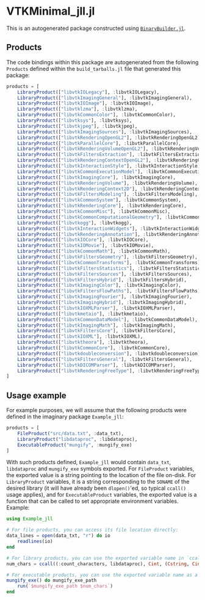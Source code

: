 # VTKMinimal_jll.jl

This is an autogenerated package constructed using [`BinaryBuilder.jl`](https://github.com/JuliaPackaging/BinaryBuilder.jl).

## Products

The code bindings within this package are autogenerated from the following `Products` defined within the `build_tarballs.jl` file that generated this package:

```julia
products = [
    LibraryProduct(["libvtkIOLegacy"], :libvtkIOLegacy),
    LibraryProduct(["libvtkImagingGeneral"], :libvtkImagingGeneral),
    LibraryProduct(["libvtkIOImage"], :libvtkIOImage),
    LibraryProduct(["libvtklzma"], :libvtklzma),
    LibraryProduct(["libvtkCommonColor"], :libvtkCommonColor),
    LibraryProduct(["libvtksys"], :libvtksys),
    LibraryProduct(["libvtkjpeg"], :libvtkjpeg),
    LibraryProduct(["libvtkImagingSources"], :libvtkImagingSources),
    LibraryProduct(["libvtkRenderingOpenGL2"], :libvtkRenderingOpenGL2),
    LibraryProduct(["libvtkParallelCore"], :libvtkParallelCore),
    LibraryProduct(["libvtkRenderingVolumeOpenGL2"], :libvtkRenderingVolumeOpenGL2),
    LibraryProduct(["libvtkFiltersExtraction"], :libvtkFiltersExtraction),
    LibraryProduct(["libvtkRenderingContextOpenGL2"], :libvtkRenderingContextOpenGL2),
    LibraryProduct(["libvtkInteractionStyle"], :libvtkInteractionStyle),
    LibraryProduct(["libvtkCommonExecutionModel"], :libvtkCommonExecutionModel),
    LibraryProduct(["libvtkImagingCore"], :libvtkImagingCore),
    LibraryProduct(["libvtkRenderingVolume"], :libvtkRenderingVolume),
    LibraryProduct(["libvtkRenderingContext2D"], :libvtkRenderingContext2D),
    LibraryProduct(["libvtkFiltersModeling"], :libvtkFiltersModeling),
    LibraryProduct(["libvtkCommonSystem"], :libvtkCommonSystem),
    LibraryProduct(["libvtkRenderingCore"], :libvtkRenderingCore),
    LibraryProduct(["libvtkCommonMisc"], :libvtkCommonMisc),
    LibraryProduct(["libvtkCommonComputationalGeometry"], :libvtkCommonComputationalGeometry),
    LibraryProduct(["libvtkogg"], :libvtkogg),
    LibraryProduct(["libvtkInteractionWidgets"], :libvtkInteractionWidgets),
    LibraryProduct(["libvtkRenderingAnnotation"], :libvtkRenderingAnnotation),
    LibraryProduct(["libvtkIOCore"], :libvtkIOCore),
    LibraryProduct(["libvtkIOMovie"], :libvtkIOMovie),
    LibraryProduct(["libvtkCommonMath"], :libvtkCommonMath),
    LibraryProduct(["libvtkFiltersGeometry"], :libvtkFiltersGeometry),
    LibraryProduct(["libvtkCommonTransforms"], :libvtkCommonTransforms),
    LibraryProduct(["libvtkFiltersStatistics"], :libvtkFiltersStatistics),
    LibraryProduct(["libvtkFiltersSources"], :libvtkFiltersSources),
    LibraryProduct(["libvtkFiltersHybrid"], :libvtkFiltersHybrid),
    LibraryProduct(["libvtkImagingColor"], :libvtkImagingColor),
    LibraryProduct(["libvtkFiltersFlowPaths"], :libvtkFiltersFlowPaths),
    LibraryProduct(["libvtkImagingFourier"], :libvtkImagingFourier),
    LibraryProduct(["libvtkImagingHybrid"], :libvtkImagingHybrid),
    LibraryProduct(["libvtkIOXMLParser"], :libvtkIOXMLParser),
    LibraryProduct(["libvtkmetaio"], :libvtkmetaio),
    LibraryProduct(["libvtkCommonDataModel"], :libvtkCommonDataModel),
    LibraryProduct(["libvtkImagingMath"], :libvtkImagingMath),
    LibraryProduct(["libvtkFiltersCore"], :libvtkFiltersCore),
    LibraryProduct(["libvtkIOXML"], :libvtkIOXML),
    LibraryProduct(["libvtktheora"], :libvtktheora),
    LibraryProduct(["libvtkCommonCore"], :libvtkCommonCore),
    LibraryProduct(["libvtkdoubleconversion"], :libvtkdoubleconversion),
    LibraryProduct(["libvtkFiltersGeneral"], :libvtkFiltersGeneral),
    LibraryProduct(["libvtkDICOMParser"], :libvtkDICOMParser),
    LibraryProduct(["libvtkRenderingFreeType"], :libvtkRenderingFreeType)
]
```

## Usage example

For example purposes, we will assume that the following products were defined in the imaginary package `Example_jll`:

```julia
products = [
    FileProduct("src/data.txt", :data_txt),
    LibraryProduct("libdataproc", :libdataproc),
    ExecutableProduct("mungify", :mungify_exe)
]
```

With such products defined, `Example_jll` would contain `data_txt`, `libdataproc` and `mungify_exe` symbols exported. For `FileProduct` variables, the exported value is a string pointing to the location of the file on-disk.  For `LibraryProduct` variables, it is a string corresponding to the `SONAME` of the desired library (it will have already been `dlopen()`'ed, so typical `ccall()` usage applies), and for `ExecutableProduct` variables, the exported value is a function that can be called to set appropriate environment variables.  Example:

```julia
using Example_jll

# For file products, you can access its file location directly:
data_lines = open(data_txt, "r") do io
    readlines(io)
end

# For library products, you can use the exported variable name in `ccall()` invocations directly
num_chars = ccall((:count_characters, libdataproc), Cint, (Cstring, Cint), data_lines[1], length(data_lines[1]))

# For executable products, you can use the exported variable name as a function that you can call
mungify_exe() do mungify_exe_path
    run(`$mungify_exe_path $num_chars`)
end
```
